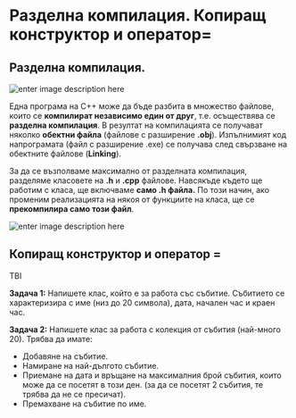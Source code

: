 # Разделна компилация. Копиращ конструктор и оператор=

## Разделна компилация.

![enter image description here](https://camo.githubusercontent.com/28dc183568fa5f05a944d8ec4f3033c8ee08e4c87b6c19ae051dc55ea7979f69/68747470733a2f2f692e6962622e636f2f664436584c4a4d2f436f6d70696c6174696f6e2e706e67)

Една програма на С++ може да бъде разбита в множество файлове, които се **компилират независимо един от друг**, т.е. осъществява се **разделна компилация**. В резултат на компилацията се получават няколко **обектни файла** (файлове с разширение **.obj**). Изпълнимият код напрограмата (файл с разширение .ехе) се получава след свързване на обектните файлове (**Linking**).

За да се възполваме максимално от разделната компилация, разделяме класовете на **.h** и **.cpp** файлове. Навсякъде където ще работим с класа, ще включваме **само .h файла.** По този начин, ако променим реализацията на някоя от функциите на класа, ще се **прекомпилира само този файл**.

![enter image description here](https://i.ibb.co/N9RnMHv/sss.png)

## Копиращ конструктор и оператор =

TBI

**Задача 1:**
Напишете клас, който е за работа със събитие. Събитието се характеризира с име (низ до 20 символа), дата, начален час и краен час.


**Задача 2:**
Напишете клас за работа с колекция от събития (най-много 20). Трябва да имате:
 - Добавяне на събитие.
 - Намиране на най-дългото събитие.
 - Приемане на дата и връщане на максималния брой събития, които може да се посетят в този ден. (за да се посетят 2 събития, те трябва да не се пресичат).
 - Премахване на събитие по име.
